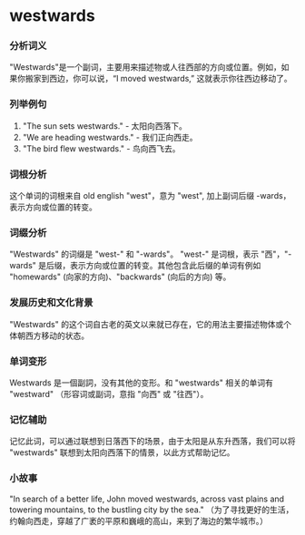 # westwards

### 分析词义

  

"Westwards"是一个副词，主要用来描述物或人往西部的方向或位置。例如，如果你搬家到西边，你可以说，“I moved westwards,” 这就表示你往西边移动了。

  

### 列举例句

  

1.  "The sun sets westwards." - 太阳向西落下。
2.  "We are heading westwards." - 我们正向西走。
3.  "The bird flew westwards." - 鸟向西飞去。

  

### 词根分析

  

这个单词的词根来自 old english "west"，意为 "west", 加上副词后缀 -wards，表示方向或位置的转变。

  

### 词缀分析

  

"Westwards" 的词缀是 "west-" 和 "-wards"。 "west-" 是词根，表示 "西"，"-wards" 是后缀，表示方向或位置的转变。其他包含此后缀的单词有例如 "homewards" (向家的方向)、"backwards" (向后的方向) 等。

  

### 发展历史和文化背景

  

"Westwards" 的这个词自古老的英文以来就已存在，它的用法主要描述物体或个体朝西方移动的状态。

  

### 单词变形

  

Westwards 是一個副詞，没有其他的变形。和 "westwards" 相关的单词有 "westward" （形容词或副词，意指 "向西" 或 "往西"）。

  

### 记忆辅助

  

记忆此词，可以通过联想到日落西下的场景，由于太阳是从东升西落，我们可以将 "westwards" 联想到太阳向西落下的情景，以此方式帮助记忆。

  

### 小故事

  

"In search of a better life, John moved westwards, across vast plains and towering mountains, to the bustling city by the sea." （为了寻找更好的生活，约翰向西走，穿越了广袤的平原和巍峨的高山，来到了海边的繁华城市。）
